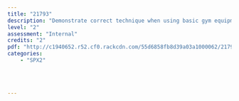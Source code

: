 ```yaml
---
title: "21793"
description: "Demonstrate correct technique when using basic gym equipment"
level: "2"
assessment: "Internal"
credits: "2"
pdf: "http://c1940652.r52.cf0.rackcdn.com/55d6858fb8d39a03a1000062/21793.pdf"
categories:
    - "SPX2"
    
    
    
    
---
```

